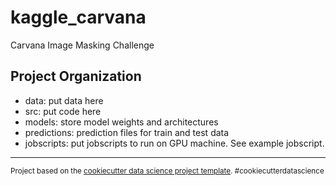 kaggle_carvana
==============================

Carvana Image Masking Challenge

Project Organization
------------
- data: put data here
- src: put code here
- models: store model weights and architectures
- predictions: prediction files for train and test data
- jobscripts: put jobscripts to run on GPU machine. See example jobscript.
--------

<p><small>Project based on the <a target="_blank" href="https://drivendata.github.io/cookiecutter-data-science/">cookiecutter data science project template</a>. #cookiecutterdatascience</small></p>
